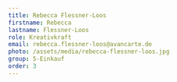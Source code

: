 ```yaml
---
title: Rebecca Flessner-Loos
firstname: Rebecca
lastname: Flessner-Loos
role: Kreativkraft
email: rebecca.flessner-loos@avancarte.de
photo: /assets/media/rebecca-flessner-loos.jpg
group: 5-Einkauf
order: 3
---
```


